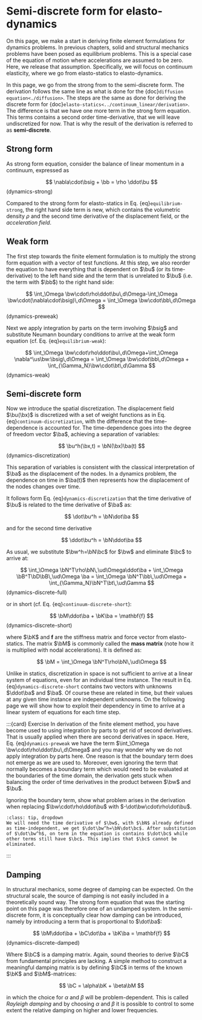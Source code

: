 $\newcommand{\beps}{\boldsymbol\varepsilon}$
$\newcommand{\bsig}{\boldsymbol\sigma}$
$\newcommand{\ud}{d}$
$\newcommand{\us}{\mathrm{s}}$
$\newcommand{\ba}{\mathbf{a}}$
$\newcommand{\bb}{\mathbf{b}}$
$\newcommand{\bc}{\mathbf{c}}$
$\newcommand{\bt}{\mathbf{t}}$
$\newcommand{\bu}{\mathbf{u}}$
$\newcommand{\bw}{\mathbf{w}}$
$\newcommand{\bx}{\mathbf{x}}$
$\newcommand{\bN}{\mathbf{N}}$
$\newcommand{\bB}{\mathbf{B}}$
$\newcommand{\bC}{\mathbf{C}}$
$\newcommand{\bD}{\mathbf{D}}$
$\newcommand{\bM}{\mathbf{M}}$
$\newcommand{\bK}{\mathbf{K}}$
$\newcommand{\pder}[2]{\frac{\partial #1}{\partial #2}}$

# Semi-discrete form for elasto-dynamics

On this page, we make a start in deriving finite element formulations for dynamics problems. In previous chapters, solid and structural mechanics problems have been posed as equilibrium problems. This is a special case of the equation of motion where accelerations are assumed to be zero. Here, we release that assumption. Specifically, we will focus on continuum elasticity, where we go from elasto-statics to elasto-dynamics. 

In this page, we go from the strong from to the semi-discrete form. The derivation follows the same line as what is done for the {doc}`diffusion equation<./diffusion>`. The steps are the same as done for deriving the discrete form for {doc}`elasto-statics<../continuum_linear/derivation>`. The difference is that we have one more term in the strong form equation. This terms contains a second order time-derivative, that we will leave undiscretized for now. That is why the result of the derivation is referred to as **semi-discrete**. 

## Strong form

As strong form equation, consider the balance of linear momentum in a continuum, expressed as

$$
\nabla\cdot\bsig + \bb = \rho \ddot\bu
$$(dynamics-strong)

Compared to the strong form for elasto-statics in Eq. {eq}`equilibrium-strong`, the right hand side term is new, which contains the volumetric density $\rho$ and the second time derivative of the displacement field, or the *acceleration field*. 

## Weak form

The first step towards the finite element formulation is to multiply the strong form equation with a vector of test functions. At this step, we also reorder the equation to have everything that is dependent on $\bu$ (or its time-derivative) to the left hand side and the term that is unrelated to $\bu$ (i.e. the term with $\bb$) to the right hand side:

$$
\int_\Omega \bw\cdot\rho\ddot\bu\,d\Omega-\int_\Omega \bw\cdot(\nabla\cdot\bsig)\,d\Omega = \int_\Omega \bw\cdot\bb\,d\Omega
$$(dynamics-preweak)


Next we apply integration by parts on the term involving $\bsig$ and substitute Neumann boundary conditions to arrive at the weak form equation (cf. Eq. {eq}`equilibrium-weak`):

$$
\int_\Omega \bw\cdot\rho\ddot\bu\,d\Omega+\int_\Omega \nabla^\us\bw:\bsig\,d\Omega = \int_\Omega \bw\cdot\bb\,d\Omega + \int_{\Gamma_N}\bw\cdot\bt\,d\Gamma
$$(dynamics-weak)

## Semi-discrete form

Now we introduce the spatial discretization. The displacement field $\bu(\bx)$ is discretized with a set of weight functions as in Eq. {eq}`continuum-discretization`, with the difference that the time-dependence is accounted for. The time-dependence goes into the degree of freedom vector $\ba$, achieving a separation of variables:

$$ 
\bu^h(\bx,t) = \bN(\bx)\ba(t)
$$(dynamics-discretization)

This separation of variables is consistent with the classical interpretation of $\ba$ as the displacement of the nodes. In a dynamics problem, the dependence on time in $\ba(t)$ then represents how the displacement of the nodes changes over time. 

It follows form Eq. {eq}`dynamics-discretization` that the time derivative of $\bu$ is related to the time derivative of $\ba$ as:

$$
\dot\bu^h = \bN\dot\ba
$$

and for the second time derivative

$$
\ddot\bu^h = \bN\ddot\ba
$$

As usual, we substitute $\bw^h=\bN\bc$ for $\bw$ and eliminate $\bc$ to arrive at: 

$$
\int_\Omega \bN^T\rho\bN\,\ud\Omega\ddot\ba + \int_\Omega \bB^T\bD\bB\,\ud\Omega \ba = \int_\Omega \bN^T\bb\,\ud\Omega + \int_{\Gamma_N}\bN^T\bt\,\ud\Gamma
$$(dynamics-discrete-full)

or in short (cf. Eq. {eq}`continuum-discrete-short`):

$$
\bM\ddot\ba + \bK\ba = \mathbf{f}
$$(dynamics-discrete-short)

where $\bK$ and $\mathbf{f}$ are the stiffness matrix and force vector from elasto-statics. The matrix $\bM$ is commonly called the **mass matrix** (note how it is multiplied with nodal accelerations). It is defined as:

$$
\bM = \int_\Omega \bN^T\rho\bN\,\ud\Omega
$$

Unlike in statics, discretization in space is not sufficient to arrive at a linear system of equations, even for an individual time instance. The result in Eq. {eq}`dynamics-discrete-short` contains two vectors with unknowns $\ddot\ba$ and $\ba$. Of course these are related in time, but their values at any given time instance are independent unknowns. On the following page we will show how to exploit their dependency in time to arrive at a linear system of equations for each time step. 

:::{card} Exercise
In derivation of the finite element method, you have become used to using integration by parts to get rid of second derivatives. That is usually applied when there are second derivatives in space. Here, Eq. {eq}`dynamics-preweak` we have the term $\int_\Omega \bw\cdot\rho\ddot\bu\,d\Omega$ and you may wonder why we do not apply integration by parts here. One reason is that the boundary term does not emerge as we are used to. Moreover, even ignoring the term that normally becomes a boundary term which would need to be evaluated at the boundaries of the time domain, the derivation gets stuck when balancing the order of time derivatives in the product between $\bw$ and $\bu$. 

Ignoring the boundary term, show what problem arises in the derivation when replacing $\bw\cdot\rho\ddot\bu$ with $-\dot\bw\cdot\rho\dot\bu$.


```{admonition} Solution
:class: tip, dropdown
We will need the time derivative of $\bw$, with $\bN$ already defined as time-independent, we get $\dot\bw^h=\bN\dot\bc$. After substitution of $\dot\bw^h$, on term in the equation is contains $\dot\bc$ while other terms still have $\bc$. This implies that $\bc$ cannot be eliminated.
```
:::

## Damping

In structural mechanics, some degree of damping can be expected. On the structural scale, the source of damping is not easily included in a theoretically sound way. The strong form equation that was the starting point on this page was therefore one of an undamped system. In the semi-discrete form, it is conceptually clear how damping can be introduced, namely by introducing a term that is proportional to $\dot\ba$: 

$$
\bM\ddot\ba + \bC\dot\ba + \bK\ba = \mathbf{f}
$$(dynamics-discrete-damped)

Where $\bC$ is a damping matrix. Again, sound theories to derive $\bC$ from fundamental principles are lacking. A simple method to construct a meaningful damping matrix is by defining $\bC$ in terms of the known $\bK$ and $\bM$-matrices: 

$$
\bC = \alpha\bK + \beta\bM
$$

in which the choice for $\alpha$ and $\beta$ will be problem-dependent. This is called *Rayleigh damping* and by choosing $\alpha$ and $\beta$ it is possible to control to some extent the relative damping on higher and lower frequencies. 


